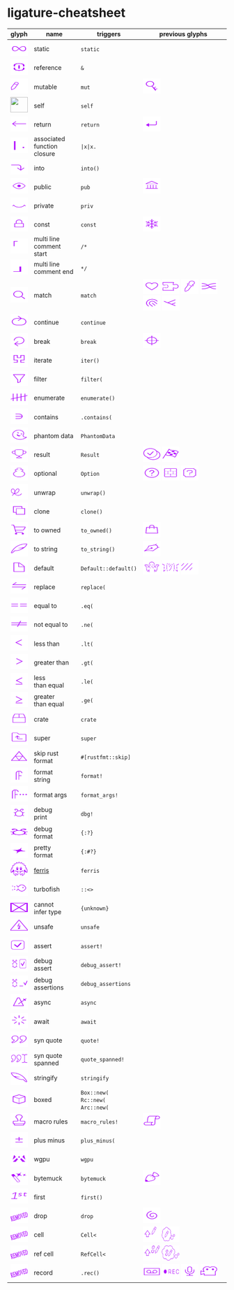 # ligature-cheatsheet

| glyph | name | triggers | previous glyphs |
|---|---|---|---|
| <img src="svg/infinity_fix.svg" height=35 width=40 /> | static | `static` |  |
| <img src="svg/link.svg" height=35 width=40 /> | reference | `&` |  |
| <img src="svg/pencil_eraser_small.svg" height=35 width=40 /> | mutable | `mut` | <img src="svg/mutable_key.svg" height=35 width=40 /> |
| <img src="svg/self_circle_fill.svg" height=35 width=40 /> | self | `self` | |
| <img src="svg/return_straight.svg" height=35 width=40 /> | return | `return` | <img src="svg/return_simple.svg" height=35 width=40 /> |
| <img src="svg/bar_dot.svg" height=35 width=40 /> | associated <br>function closure | `\|x\|x.` | |
| <img src="svg/arrow_into_long.svg" height=35 width=40 /> | into | `into()` |  |
| <img src="svg/eye_open_new.svg" height=35 width=40 /> | public | `pub` | <img src="svg/library_small_thin.svg" height=35 width=40 /> |
| <img src="svg/eye_closed_thin3.svg" height=35 width=40 /> | private | `priv` |  |
| <img src="svg/const_lock.svg" height=35 width=40 /> | const | `const` | <img src="svg/snowflake.svg" height=35 width=40 /> |
| <img src="svg/inl_comment_left3.svg" height=35 width=40 /> | multi line <br>comment start | `/*` |  |
| <img src="svg/inl_comment_right3.svg" height=35 width=40 /> | multi line <br>comment end | `*/` |  |
| <img src="svg/magnifyer.svg" height=35 width=40 /> | match | `match` | <img src="svg/heart.svg" height=35 width=40 /> <img src="svg/jiggie.svg" height=35 width=40 /> <img src="svg/pipette_alt.svg" height=35 width=40 /> <img src="svg/rewire.svg" height=35 width=40 /> <img src="svg/fingerprint_full.svg" height=35 width=40 /> <img src="svg/match_branch3.svg" height=35 width=40 /> |
| <img src="svg/continue_oval.svg" height=35 width=40 /> | continue | `continue` |  |
| <img src="svg/exit_loop_arrow.svg" height=35 width=40 /> | break | `break` | <img src="svg/coda_circle.svg" height=35 width=40 /> |
| <img src="svg/hilbert.svg" height=35 width=40 /> | iterate | `iter()` |  |
| <img src="svg/filter.svg" height=35 width=40 /> | filter | `filter(` |  |
| <img src="svg/count_five.svg" height=35 width=40 /> | enumerate | `enumerate()` |  |
| <img src="svg/element_of_left.svg" height=35 width=40 /> | contains | `.contains(` |  |
| <img src="svg/phantom2.svg" height=35 width=40 /> | phantom data | `PhantomData` |  |
| <img src="svg/result_cup2.svg" height=35 width=40 /> | result | `Result` | <img src="svg/circle_result.svg" height=35 width=40 /> <img src="svg/finish_flag.svg" height=35 width=40 /> |
| <img src="svg/empty_bottle5.svg" height=35 width=40 /> | optional | `Option` | <img src="svg/circle_option.svg" height=35 width=40 /> <img src="svg/brick_block.svg" height=35 width=40 /> <img src="svg/question_block.svg" height=35 width=40 /> |
| <img src="svg/unwrap_short2.svg" height=35 width=40 /> | unwrap | `unwrap()` |  |
| <img src="svg/copy_sheets.svg" height=35 width=40 /> | clone | `clone()` |  |
| <img src="svg/shopping_cart3.svg" height=35 width=40 /> | to owned | `to_owned()` | <img src="svg/shopping_bag_simple.svg" height=35 width=40 /> |
| <img src="svg/feather.svg" height=35 width=40 /> | to string | `to_string()` | <img src="svg/pen.svg" height=35 width=40 /> |
| <img src="svg/paper_sheet.svg" height=35 width=40 /> | default | `Default::default()` | <img src="svg/shrug_emoji.svg" height=35 width=40 /> <img src="svg/shrug.svg" height=35 width=40 /> <img src="svg/shaded_small.svg" height=35 width=40 /> |
| <img src="svg/arrow_replace_wide.svg" height=35 width=40 /> | replace | `replace(` |  |
| <img src="svg/equal2x.svg" height=35 width=40 /> | equal to | `.eq(` |  |
| <img src="svg/notequal2x.svg" height=35 width=40 /> | not equal to | `.ne(` |  |
| <img src="svg/less2x.svg" height=35 width=40 /> | less than | `.lt(` |  |
| <img src="svg/greater2x.svg" height=35 width=40 /> | greater than | `.gt(` |  |
| <img src="svg/lequal2x.svg" height=35 width=40 /> | less <br>than equal | `.le(` |  |
| <img src="svg/gequal2x.svg" height=35 width=40 /> | greater <br>than equal | `.ge(` |  |
| <img src="svg/crates_io_crate_thin.svg" height=35 width=40 /> | crate | `crate` |  |
| <img src="svg/folder_up.svg" height=35 width=40 /> | super | `super` |  |
| <img src="svg/triforce.svg" height=35 width=40 /> | skip rust <br>format | `#[rustfmt::skip]` |  |
| <img src="svg/format_wide.svg" height=35 width=40 /> | format <br>string | `format!` |  |
| <img src="svg/format_args.svg" height=35 width=40 /> | format args | `format_args!` |  |
| <img src="svg/cute_bug.svg" height=35 width=40 /> | debug <br>print| `dbg!` |  |
| <img src="svg/cute_bug_single_wide.svg" height=35 width=40 /> | debug <br>format| `{:?}` |  |
| <img src="svg/sparkle_single_wide.svg" height=35 width=40 /> | pretty <br>format| `{:#?}` |  |
| <img src="svg/ferris.svg" height=35 width=40 /> | [ferris](https://rustacean.net) | `ferris` | |
| <img src="svg/turbofish.svg" height=35 width=40 /> | turbofish | `::<>` |  |
| <img src="svg/big_x.svg" height=35 width=40 /> | cannot <br>infer type | `{unknown}` |  |
| <img src="svg/unsafe_lightning_triangle.svg" height=35 width=40 /> | unsafe | `unsafe` |  |
| <img src="svg/expect_v3.svg" height=35 width=40 /> | assert | `assert!` |  |
| <img src="svg/debug_assert.svg" height=35 width=40 /> | debug <br>assert | `debug_assert!` |  |
| <img src="svg/debug_assertions_cute_bug.svg" height=35 width=40 /> | debug <br>assertions | `debug_assertions` |  |
| <img src="svg/metronome.svg" height=35 width=40 /> | async | `async` |  |
| <img src="svg/await.svg" height=35 width=40 /> | await | `await` |  |
| <img src="svg/quote.svg" height=35 width=40 /> | syn quote | `quote!` |  |
| <img src="svg/quote_cursor.svg" height=35 width=40 /> | syn quote <br>spanned| `quote_spanned!` |  |
| <img src="svg/feather_flip.svg" height=35 width=40 /> | stringify | `stringify` |  |
| <img src="svg/cube2.svg" height=35 width=40 /> | boxed | `Box::new(` <br>`Rc::new(` <br>`Arc::new(` |  |
| <img src="svg/stamp.svg" height=35 width=40 /> | macro rules | `macro_rules!` | <img src="svg/script.svg" height=35 width=40 /> |
| <img src="svg/plus_minus.svg" height=35 width=40 /> | plus minus | `plus_minus(` | |
| <img src="svg/wgpu.svg" height=35 width=40 /> |  wgpu | `wgpu` | |
| <img src="svg/magic_wand.svg" height=35 width=40 /> |  bytemuck | `bytemuck` | <img src="svg/pastry_bag.svg" height=35 width=40 />  |
| <img src="svg/first.svg" height=35 width=40 /> |  first | `first()` | |
| <img src="svg/no_glpyh.svg" height=35 width=40 /> | drop | `drop` | <img src="svg/spiral.svg" height=35 width=40 /> |
| <img src="svg/no_glpyh.svg" height=35 width=40 /> | cell | `Cell<` | <img src="svg/powerup_mut2.svg" height=35 width=40 /> <img src="svg/cloud_mut.svg" height=35 width=40 /> |
| <img src="svg/no_glpyh.svg" height=35 width=40 /> | ref cell | `RefCell<` | <img src="svg/powerup_refmut2.svg" height=35 width=40 /> <img src="svg/cloud_refmut.svg" height=35 width=40 /> |
| <img src="svg/no_glpyh.svg" height=35 width=40 /> | record | `.rec()` | <img src="svg/casette.svg" height=35 width=40 /> <img src="svg/rec.svg" height=35 width=40 /> <img src="svg/mic.svg" height=35 width=40 /> <img src="svg/camera.svg" height=35 width=40 /> |


